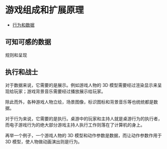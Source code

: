 # 游戏组成和扩展原理

* [行为和数据](./GameStructure/BehaviorAndData.md)





## 可知可感的数据

规则和呈现

## 执行和战士

对于数据来说，它需要的是展示。例如游戏人物的 3D 模型需要经过渲染显示来呈现给玩家；游戏背景音乐需要经过播放展示给玩家。

除此而外，各种游戏人物立绘，场景图像，标识图标和背景音乐等也统统都是数据。


对于行为来说，它需要的是执行。桌游中的玩家和主持人就是桌游行为的执行者，而电子游戏行为的绝大部分游戏主持人执行工作则落在了计算机的身上。

再举一个例子，一个游戏人物的 3D 模型和动作参数是数据，而让动作参数作用于 3D 模型，使人物做动画演出则是行为。